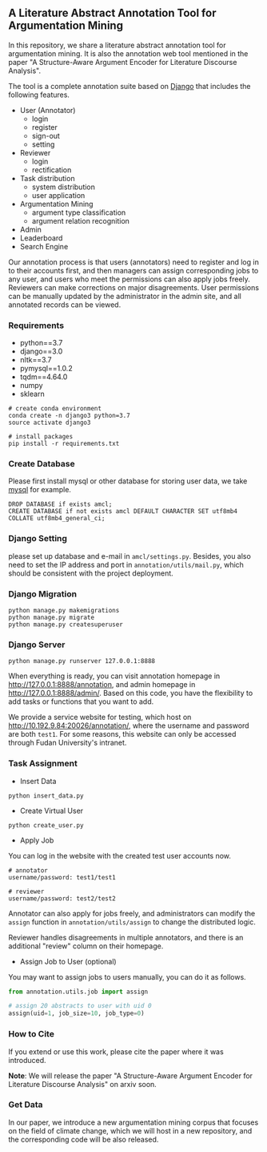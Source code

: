 ## A Literature Abstract Annotation Tool for Argumentation Mining

In this repository, we share a literature abstract annotation tool for argumentation mining. It is also the annotation web tool mentioned in the paper "A Structure-Aware Argument Encoder for Literature Discourse Analysis".    

The tool is a complete annotation suite based on [Django](https://www.djangoproject.com/) that includes the following features. 

- User (Annotator)
  - login
  - register
  - sign-out
  - setting
- Reviewer
  - login
  - rectification
- Task distribution
  - system distribution
  - user application
- Argumentation Mining
  - argument type classification
  - argument relation recognition
- Admin
- Leaderboard
- Search Engine

Our annotation process is that users (annotators) need to register and log in to their accounts first, and then managers can assign corresponding jobs to any user, and users who meet the permissions can also apply jobs freely. Reviewers can make corrections on major disagreements. User permissions can be manually updated by the administrator in the admin site, and all annotated records can be viewed.

### Requirements

- python==3.7
- django==3.0
- nltk==3.7
- pymysql==1.0.2
- tqdm==4.64.0
- numpy
- sklearn

```shell
# create conda environment
conda create -n django3 python=3.7
source activate django3

# install packages
pip install -r requirements.txt
```

### Create Database

Please first install mysql or other database for storing user data, we take [mysql](https://www.mysql.com/) for example.  

```mysql
DROP DATABASE if exists amcl;
CREATE DATABASE if not exists amcl DEFAULT CHARACTER SET utf8mb4 COLLATE utf8mb4_general_ci;
```

### Django Setting

please set up database and e-mail in `amcl/settings.py`. Besides, you also need to set the IP address and port in `annotation/utils/mail.py`, which should be consistent with the project deployment.  

### Django Migration

```shell
python manage.py makemigrations
python manage.py migrate
python manage.py createsuperuser
```

### Django Server

```shell
python manage.py runserver 127.0.0.1:8888
```

When everything is ready, you can visit annotation homepage in http://127.0.0.1:8888/annotation, and admin homepage in http://127.0.0.1:8888/admin/. Based on this code, you have the flexibility to add tasks or functions that you want to add. 

We provide a service website for testing, which host on http://10.192.9.84:20026/annotation/, where the username and password are both `test1`. For some reasons, this website can only be accessed through Fudan University's intranet.

### Task Assignment

- Insert Data

```shell
python insert_data.py
```

- Create Virtual User

```shell
python create_user.py
```

- Apply Job

You can log in the website with the created test user accounts now. 

```
# annotator
username/password: test1/test1

# reviewer
username/password: test2/test2
```

Annotator can also apply for jobs freely, and administrators can modify the `assign` function in `annotation/utils/assign` to change the distributed logic. 

Reviewer handles disagreements in multiple annotators, and there is an additional "review" column on their homepage. 

- Assign Job to User (optional)

You may want to assign jobs to users manually, you can do it as follows.

```python
from annotation.utils.job import assign

# assign 20 abstracts to user with uid 0
assign(uid=1, job_size=10, job_type=0)
```

### How to Cite

If you extend or use this work, please cite the paper where it was introduced. 

**Note**: We will release the paper "A Structure-Aware Argument Encoder for Literature Discourse Analysis" on arxiv soon.

### Get Data

In our paper, we introduce a new argumentation mining corpus that focuses on the field of climate change, which we will host in a new repository, and the corresponding code will be also released.

